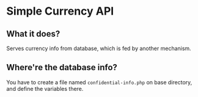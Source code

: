# Simple Currency API

## What it does?

Serves currency info from database, which is fed by another mechanism.

## Where're the database info?

You have to create a file named ``confidential-info.php`` on base directory, and define the variables there.